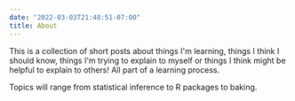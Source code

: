 ```yaml
---
date: "2022-03-03T21:48:51-07:00"
title: About
---
```


This is a collection of short posts about things I'm learning, things I think I should know, things I'm trying to explain to myself or things I think might be helpful to explain to others! All part of a learning process. 

Topics will range from statistical inference to R packages to baking. 
